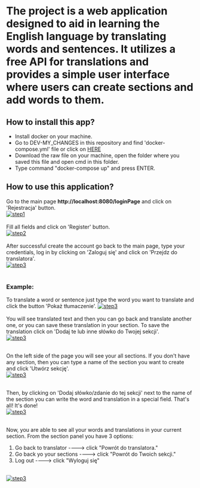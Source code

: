<body>
<h1>The project is a web application designed to aid in learning the English language by translating words and sentences.
It utilizes a free API for translations and provides a simple user interface where users can create sections and add words to them.</h1>

<h2>How to install this app?</h2>
<ul>
  <li>Install docker on your machine.</li>
  <li>Go to DEV-MY_CHANGES in this repository and find 'docker-compose.yml' file or click on <a href="https://github.com/MarcinSz1993/translator/blob/dev-my_changes/docker-compose.yml">HERE</a></li>
  <li>Download the raw file on your machine, open the folder where you saved this file and open cmd in this folder.</li>
  <li>Type command "docker-compose up" and press ENTER.</li>
</ul>

<h2>How to use this application?</h2>
Go to the main page <b>http://localhost:8080/loginPage</b> and click on 'Rejestracja' button. <br>
<a href="https://ibb.co/bK6MMNM" target="_blank"><img src="https://i.ibb.co/5R1ggsg/step1.png" alt="step1" border="0"></a>
<br><br>
Fill all fields and click on 'Register' button.<br>
<a href="https://ibb.co/MSx8xng"><img src="https://i.ibb.co/wgFJFyd/step2.png" alt="step2" border="0"></a>
<br><br>
After successful create the account go back to the main page, type your credentials, log in by clicking on 'Zaloguj się' and click on
'Przejdz do translatora'.<br>
<a href="https://ibb.co/pzs0psw"><img src="https://i.ibb.co/xjcCQcL/step3.png" alt="step3" border="0"></a>
<br><br>
<h3>Example:</h3>
To translate a word or sentence just type the word you want to translate and click the button 'Pokaż tłumaczenie'.
<a href="https://ibb.co/m0Jm0kV"><img src="https://i.ibb.co/W0nQ0Z4/step3.png" alt="step3" border="0"></a>
<br><br>
You will see translated text and then you can go back and translate another one, or you can save these translation in your section. To save the translation click on 'Dodaj te lub inne słówko do Twojej sekcji'.<br>
<a href="https://ibb.co/L5sTnJ6"><img src="https://i.ibb.co/pykHJRZ/step3.png" alt="step3" border="0"></a>
<br><br>

On the left side of the page you will see your all sections. If you don't have any section, then you can type a name of the section you want to create and click 'Utwórz sekcję'.<br>
<a href="https://ibb.co/DDRD02d"><img src="https://i.ibb.co/vxjx0n9/step3.png" alt="step3" border="0"></a>
<br><br>

Then, by clicking on 'Dodaj słówko/zdanie do tej sekcji' next to the name of the section you can write the word and translation in a special field. That's all! It's done!<br>
<a href="https://ibb.co/N9c6nCm"><img src="https://i.ibb.co/GWzv3pt/step3.png" alt="step3" border="0"></a>
<br><br>

Now, you are able to see all your words and translations in your current section. From the section panel you have 3 options:
1. Go back to translator ----> click "Powrót do translatora."
2. Go back yo your sections ----> click "Powrót do Twoich sekcji."
3. Log out ----> click "Wyloguj się"
<br>
<a href="https://ibb.co/hFGtYzZ"><img src="https://i.ibb.co/yFzb4jY/step3.png" alt="step3" border="0"></a>

</body>
